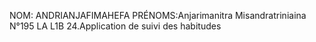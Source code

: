 NOM: ANDRIANJAFIMAHEFA
PRÉNOMS:Anjarimanitra Misandratriniaina
N°195 LA L1B
24.Application de suivi des habitudes